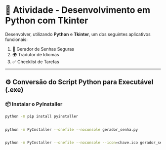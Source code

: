 # 📝 Atividade - Desenvolvimento em Python com Tkinter

Desenvolver, utilizando **Python** e **Tkinter**, um dos seguintes aplicativos funcionais:

1. 🔑 Gerador de Senhas Seguras  
2. 🌍 Tradutor de Idiomas  
3. ✅ Checklist de Tarefas  

---

## ⚙️ Conversão do Script Python para Executável (.exe)

### 📦 Instalar o PyInstaller
```bash
python -m pip install pyinstaller


python -m PyInstaller --onefile --noconsole gerador_senha.py


python -m PyInstaller --onefile --noconsole --icon=chave.ico gerador_senha.py
